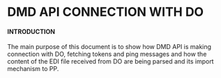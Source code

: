# DMD API CONNECTION WITH DO

#### **INTRODUCTION**

The main purpose of this document is to show how DMD API is making connection with DO, fetching tokens and ping messages and how the content of the EDI file received from DO are being parsed and its import mechanism to PP.



